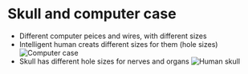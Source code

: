 # Skull and computer case

- Different computer peices and wires, with different sizes
- Intelligent human creats different sizes for them (hole sizes)
![Computer case](https://lh3.googleusercontent.com/proxy/sftDO9kU2ZAlVMiqiJOJMRxDoe0e_4kKnr4eoXI5tjZEWcsmE8uk3UhpRv0hcuzEVsQeXvUE)
- Skull has different hole sizes for nerves and organs
![Human skull](https://image.invaluable.com/housePhotos/plaincity/08/654408/H21997-L187411268.jpg)